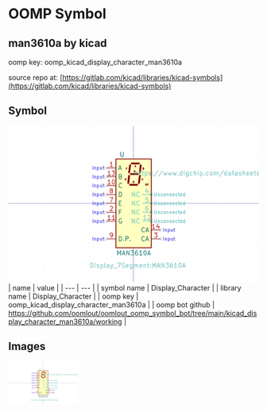 # OOMP Symbol  
## man3610a  by kicad  
  
oomp key: oomp_kicad_display_character_man3610a  
  
source repo at: [https://gitlab.com/kicad/libraries/kicad-symbols](https://gitlab.com/kicad/libraries/kicad-symbols)  
## Symbol  
  
[![working.png](working_600.png)](working.png)  
| name | value | 
| --- | --- | 
| symbol name | Display_Character | 
| library name | Display_Character | 
| oomp key | oomp_kicad_display_character_man3610a | 
| oomp bot github | https://github.com/oomlout/oomlout_oomp_symbol_bot/tree/main/kicad_display_character_man3610a/working | 
## Images  
  
[![working.png](working_140.png)](working.png)  

